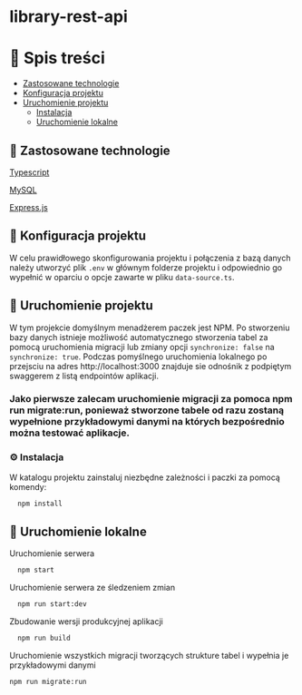 # library-rest-api<!-- Spis treści -->
# :notebook_with_decorative_cover: Spis treści

- [Zastosowane technologie](#space_invader-zastosowane-technologie)
- [Konfiguracja projektu](#key-konfiguracja-projektu)
- [Uruchomienie projektu](#toolbox-uruchomienie-projektu)
  * [Instalacja](#gear-instalacja)
  * [Uruchomienie lokalne](#running-uruchomienie-lokalne)

<!-- Zastosowane technologie -->
## :space_invader: Zastosowane technologie

  <p><a href="https://www.typescriptlang.org/">Typescript</a></p>
  <p><a href="https://www.mysql.com/">MySQL</a></p>
  <p><a href="https://expressjs.com/">Express.js</a></p>

<!-- Konfiguracja projektu -->
## :key: Konfiguracja projektu

W celu prawidłowego skonfigurowania projektu i połączenia z bazą danych należy utworzyć plik `.env` w głównym folderze projektu i odpowiednio go wypełnić w oparciu o opcje zawarte w pliku `data-source.ts`.

<!-- Uruchomienie projektu -->
## 	:toolbox: Uruchomienie projektu

W tym projekcie domyślnym menadżerem paczek jest NPM. Po stworzeniu bazy danych istnieje możliwość automatycznego stworzenia tabel za pomocą uruchomienia migracji lub zmiany opcji `synchronize: false` na `synchronize: true`. 
Podczas pomyślnego uruchomienia lokalnego po przejsciu na adres http://localhost:3000 znajduje sie odnośnik z podpiętym swaggerem z listą endpointów aplikacji.

<h3><b> Jako pierwsze zalecam uruchomienie migracji za pomoca npm run migrate:run, ponieważ stworzone tabele od razu zostaną wypełnione przykładowymi danymi na których bezpośrednio można testować aplikacje.</b></h3>

<!-- Instalacja -->
### :gear: Instalacja

W katalogu projektu zainstaluj niezbędne zależności i paczki za pomocą komendy:

```bash
  npm install
```
<!-- Uruchomienie lokalne -->
## :running: Uruchomienie lokalne

Uruchomienie serwera

```bash
  npm start
```

Uruchomienie serwera ze śledzeniem zmian

```bash
  npm run start:dev
```

Zbudowanie wersji produkcyjnej aplikacji

```bash
  npm run build
```
Uruchomienie wszystkich migracji tworzących strukture tabel i wypełnia je przykładowymi danymi

```bash
npm run migrate:run
```

